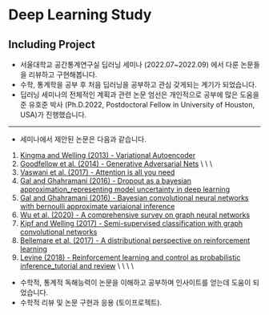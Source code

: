 # Deep Learning Study
## Including Project

- 서울대학교 공간통계연구실 딥러닝 세미나 (2022.07~2022.09) 에서 다룬 논문들을 리뷰하고 구현해봅니다.
- 수학, 통계학을 공부 후 처음 딥러닝을 공부하고 관심 갖게되는 계기가 되었습니다.
- 딥러닝 세미나의 전체적인 계획과 관련 논문 엄선은 개인적으로 공부에 많은 도움을 준 유호준 박사 (Ph.D.2022, Postdoctoral Fellow in University of Houston, USA)가 진행했습니다.

---

- 세미나에서 제안된 논문은 다음과 같습니다.

1. [Kingma and Welling (2013) - Variational Autoencoder](https://arxiv.org/abs/1312.6114)
2. [Goodfellow et al. (2014) - Generative Adversarial Nets](https://arxiv.org/abs/1406.2661)
\\<!-- 3. [Arjovsky et al. (2017) - Wasserstein GAN](https://arxiv.org/abs/1701.07875) (x) -->
\\<!-- 4. [Chen et al. (2018) - Neural ordinary differential equations](https://arxiv.org/abs/1806.07366) (x) -->
\\<!-- 5. [Song et al. (2021) - Score-based generative modeling through stochastic differential equations](https://openreview.net/forum?id=PxTIG12RRHS) (x) -->
3. [Vaswani et al. (2017) - Attention is all you need](https://arxiv.org/abs/1706.03762)
4. [Gal and Ghahramani (2016) - Dropout as a bayesian approximation_representing model uncertainty in deep learning](https://arxiv.org/abs/1506.02142)
5. [Gal and Ghahramani (2016) - Bayesian convolutional neural networks with bernoulli approximate variaional inference](https://arxiv.org/abs/1506.02158)
6. [Wu et al. (2020) - A comprehensive survey on graph neural networks](https://arxiv.org/abs/1901.00596)
7. [Kipf and Welling (2017) - Semi-supervised classification with graph convolutional networks](https://arxiv.org/abs/1609.02907)
8. [Bellemare et al. (2017) - A distributional perspective on reinforcement learning](https://arxiv.org/abs/1707.06887)
9. [Levine (2018) - Reinforcement learning and control as probabilistic inference_tutorial and review](https://arxiv.org/abs/1805.00909)
\\<!-- 13. [Finn et al. (2017) - Model-agnostic meta learning for fast adaptation of deep networks](https://arxiv.org/abs/1703.03400) (x) -->
\\<!-- 14. [Finn et al. (2018) - Probabilistic model-agnostic meta-learning](https://arxiv.org/abs/1806.02817) (x) -->
\\<!-- 15. [He et al. (2020) - Momentum contrast for unsupervised visual representation learning](https://arxiv.org/abs/1911.05722) (x) -->
\\<!-- 16. [Chen et al. (2020) - A simple framework for contrastive learning of visual representations](https://arxiv.org/abs/2002.05709) (x) -->

- 수학적, 통계적 독해능력이 논문을 이해하고 공부하며 인사이트를 얻는데 도움이 되었습니다.
- 수학적 리뷰 및 논문 구현과 응용 (토이프로젝트).

